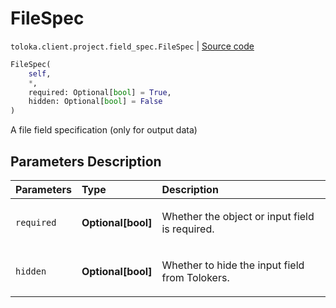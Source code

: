 # FileSpec
`toloka.client.project.field_spec.FileSpec` | [Source code](https://github.com/Toloka/toloka-kit/blob/v1.1.0.post1/src/client/project/field_spec.py#L118)

```python
FileSpec(
    self,
    *,
    required: Optional[bool] = True,
    hidden: Optional[bool] = False
)
```

A file field specification (only for output data)

## Parameters Description

| Parameters | Type | Description |
| :----------| :----| :-----------|
`required`|**Optional\[bool\]**|<p>Whether the object or input field is required.</p>
`hidden`|**Optional\[bool\]**|<p>Whether to hide the input field from Tolokers.</p>
